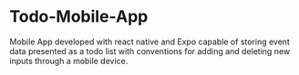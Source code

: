 # Todo-Mobile-App
Mobile App developed with react native and Expo capable of storing event data presented as a todo list with conventions for adding and deleting new inputs through a mobile device.
